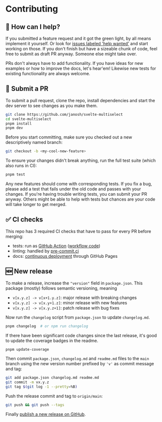 # Contributing

## 🙋 How can I help?

If you submitted a feature request and it got the green light, by all means implement it yourself. Or look for [issues labeled 'help wanted'](https://github.com/janosh/svelte-multiselect/issues?q=is%3Aissue+is%3Aopen+label%3A%22help+wanted%22) and start working on those. If you don't finish but have a sizeable chunk of code, feel free to submit as draft PR anyway. Someone else might take over.

PRs don't always have to add functionality. If you have ideas for new examples or how to improve the docs, let's hear'em! Likewise new tests for existing functionality are always welcome.

## 🚀 Submit a PR

To submit a pull request, clone the repo, install dependencies and start the dev server to see changes as you make them.

```sh
git clone https://github.com/janosh/svelte-multiselect
cd svelte-multiselect
pnpm install
pnpm dev
```

Before you start committing, make sure you checked out a new descriptively named branch:

```sh
git checkout -b <my-cool-new-feature>
```

To ensure your changes didn't break anything, run the full test suite (which also runs in CI):

```sh
pnpm test
```

Any new features should come with corresponding tests. If you fix a bug, please add a test that fails under the old code and passes with your changes. If you're having trouble writing tests, you can submit your PR anyway. Others might be able to help with tests but chances are your code will take longer to get merged.

## ✅ CI checks

This repo has 3 required CI checks that have to pass for every PR before merging:

- tests: run as [GitHub Action](https://github.com/janosh/svelte-multiselect/actions/workflows/test.yml) ([workflow code](https://github.com/janosh/svelte-multiselect/blob/main/.github/workflows/test.yml))
- linting: handled by [pre-commit.ci](https://results.pre-commit.ci/latest/github/janosh/svelte-multiselect/main)
- docs: [continuous deployment](https://github.com/janosh/svelte-multiselect/blob/main/.github/workflows/gh-pages.yml) through GitHub Pages

## 🆕 New release

To make a release, increase the `"version"` field in `package.json`. This package (mostly) follows semantic versioning, meaning

- `v[x.y.z] -> v[x+1.y.z]`: major release with breaking changes
- `v[x.y.z] -> v[x.y+1.z]`: minor release with new features
- `v[x.y.z] -> v[x.y.z+1]`: patch release with bug fixes

Now run the `changelog` script from `package.json` to update `changelog.md`.

```sh
pnpm changelog  # or npm run changelog
```

If there have been significant code changes since the last release, it's good to update the coverage badges in the readme.

```sh
pnpm update-coverage
```

Then commit `package.json`, `changelog.md` and `readme.md` files to the `main` branch using the new version number prefixed by `'v'` as commit message and tag:

```sh
git add package.json changelog.md readme.md
git commit -m vx.y.z
git tag $(git log -1 --pretty=%B)
```

Push the release commit and tag to `origin/main`:

```sh
git push && git push --tags
```

Finally [publish a new release on GitHub](https://github.com/janosh/svelte-multiselect/releases/new).
